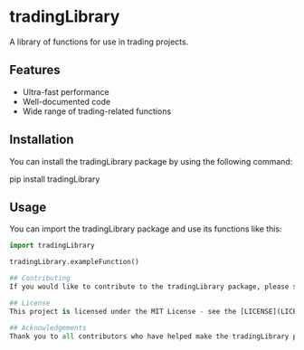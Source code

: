# tradingLibrary

A library of functions for use in trading projects.

## Features
- Ultra-fast performance
- Well-documented code
- Wide range of trading-related functions

## Installation

You can install the tradingLibrary package by using the following command:

  pip install tradingLibrary
  

## Usage

You can import the tradingLibrary package and use its functions like this:
```python
import tradingLibrary

tradingLibrary.exampleFunction()

## Contributing
If you would like to contribute to the tradingLibrary package, please submit a pull request with your changes. All contributions are welcome!

## License
This project is licensed under the MIT License - see the [LICENSE](LICENSE) file for details.

## Acknowledgements
Thank you to all contributors who have helped make the tradingLibrary package possible.



